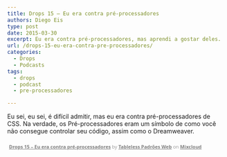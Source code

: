 ```yaml
---
title: Drops 15 – Eu era contra pré-processadores
authors: Diego Eis
type: post
date: 2015-03-30
excerpt: Eu era contra pré-processadores, mas aprendi a gostar deles.
url: /drops-15-eu-era-contra-pre-processadores/
categories:
  - Drops
  - Podcasts
tags:
  - drops
  - podcast
  - pre-processadores

---
```

Eu sei, eu sei, é difícil admitir, mas eu era contra pré-processadores de CSS. Na verdade, os Pré-processadores eram um símbolo de como você não consegue controlar seu código, assim como o Dreamweaver.



<div style="clear: both; height: 3px; width: auto;">
</div>

<p style="display: block; font-size: 11px; font-family: &quot;Open Sans&quot;,Helvetica,Arial,sans-serif; margin: 0px; padding: 3px 4px; color: rgb(153, 153, 153); width: auto;">
  <a href="https://www.mixcloud.com/tableless/drops-15-eu-era-contra-pr%C3%A9-processadores/?utm_source=widget&utm_medium=web&utm_campaign=base_links&utm_term=resource_link" target="_blank" style="color:#808080; font-weight:bold;">Drops 15 &#8211; Eu era contra pré-processadores</a><span> by </span><a href="https://www.mixcloud.com/tableless/?utm_source=widget&utm_medium=web&utm_campaign=base_links&utm_term=profile_link" target="_blank" style="color:#808080; font-weight:bold;">Tableless Padrões Web</a><span> on </span><a href="https://www.mixcloud.com/?utm_source=widget&utm_medium=web&utm_campaign=base_links&utm_term=homepage_link" target="_blank" style="color:#808080; font-weight:bold;"> Mixcloud</a>
</p>

<div style="clear: both; height: 3px; width: auto;">
</div>